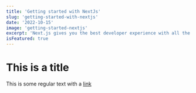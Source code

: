 ```yaml
---
title: 'Getting started with NextJs'
slug: 'getting-started-with-nextjs'
date: '2022-10-15'
image: 'getting-started-nextjs'
excerpt: 'Next.js gives you the best developer experience with all the features you need for production: hybrid static & server rendering, TypeScript support, smart bundling, route pre-fetching, and more. No config needed.'
isFeatured: true
---
```


# This is a title

This is some regular text with a [link](https://google.com)
